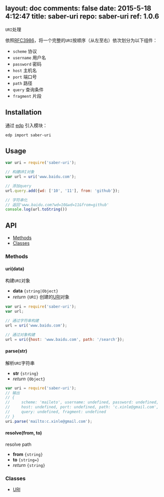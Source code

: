 layout: doc
comments: false
date: 2015-5-18 4:12:47
title: saber-uri
repo: saber-uri
ref: 1.0.6
---

`URI`处理

依照[RFC3986](http://tools.ietf.org/html/rfc3986)，将一个完整的`URI`按顺序（从左至右）依次划分为以下组件：

* `scheme` 协议
* `username` 用户名
* `password` 密码
* `host` 主机名
* `port` 端口号
* `path` 路径
* `query` 查询条件
* `fragment` 片段

## Installation

通过 [edp](https://github.com/ecomfe/edp) 引入模块：

```sh
edp import saber-uri
```

## Usage

```js
var uri = require('saber-uri');

// 构建URI对象
var url = uri('www.baidu.com');

// 添加query
url.query.add({wd: ['10', '11'], from: 'github'});

// 字符串化
// 返回'www.baidu.com?wd=10&wd=11&from=github'
console.log(url.toString())
```

## API

* [Methods](#methods)
* [Classes](#classes)

### Methods

#### uri(data)

构建`URI`对象

* **data** `{string|Object}`
* _return_ `{URI}` 创建的[URI](doc/uri.html)对象

```js
var uri = require('saber-uri');
var url;

// 通过字符串构建
url = uri('www.baidu.com');

// 通过对象构建
url = uri({host: 'www.baidu.com', path: '/search'});
```

#### parse(str)

解析`URI`字符串

* **str** `{string}`
* _return_ `{Object}`

```javascript
var uri = require('saber-uri');
// 输出
// {
//     scheme: 'maileto', username: undefined, password: undefined,
//     host: undefined, port: undefined, path: 'c.xinle@gmail.com', 
//     query: undefined, fragment: undefined
// }
uri.parse('mailto:c.xinle@gmail.com');
```

#### resolve(from, to)

resolve path

* **from** `{string}`
* **to** `{string=}`
* _return_ `{string}`

### Classes

* [URI](doc/uri.html)